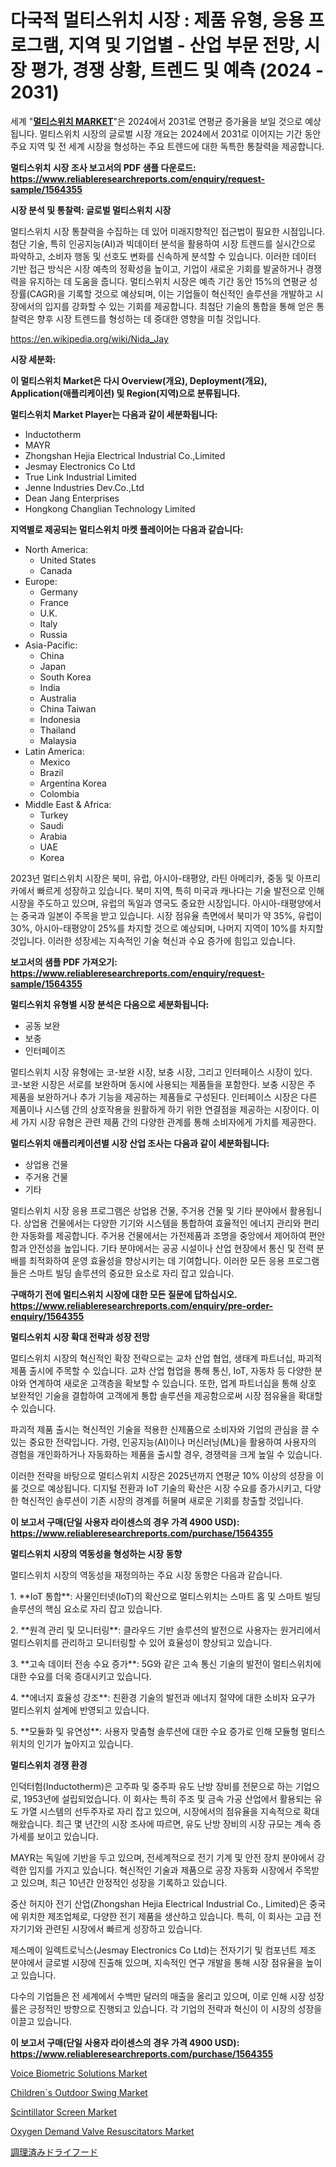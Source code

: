 <p><h1>다국적 멀티스위치 시장 : 제품 유형, 응용 프로그램, 지역 및 기업별 - 산업 부문 전망, 시장 평가, 경쟁 상황, 트렌드 및 예측 (2024 - 2031)</h1></p><p>세계 "<strong><a href="https://www.reliableresearchreports.com/multiswitch-r1564355">멀티스위치 MARKET</a></strong>"은 2024에서 2031로 연평균 증가율을 보일 것으로 예상됩니다. 멀티스위치 시장의 글로벌 시장 개요는 2024에서 2031로 이어지는 기간 동안 주요 지역 및 전 세계 시장을 형성하는 주요 트렌드에 대한 독특한 통찰력을 제공합니다.</p>
<p><strong>멀티스위치 시장 조사 보고서의 PDF 샘플 다운로드: <a href="https://www.reliableresearchreports.com/enquiry/request-sample/1564355">https://www.reliableresearchreports.com/enquiry/request-sample/1564355</a></strong></p>
<p><strong>시장 분석 및 통찰력: 글로벌 멀티스위치 시장</strong></p>
<p><p>멀티스위치 시장 통찰력을 수집하는 데 있어 미래지향적인 접근법이 필요한 시점입니다. 첨단 기술, 특히 인공지능(AI)과 빅데이터 분석을 활용하여 시장 트렌드를 실시간으로 파악하고, 소비자 행동 및 선호도 변화를 신속하게 분석할 수 있습니다. 이러한 데이터 기반 접근 방식은 시장 예측의 정확성을 높이고, 기업이 새로운 기회를 발굴하거나 경쟁력을 유지하는 데 도움을 줍니다. 멀티스위치 시장은 예측 기간 동안 15%의 연평균 성장률(CAGR)을 기록할 것으로 예상되며, 이는 기업들이 혁신적인 솔루션을 개발하고 시장에서의 입지를 강화할 수 있는 기회를 제공합니다. 최첨단 기술의 통합을 통해 얻은 통찰력은 향후 시장 트렌드를 형성하는 데 중대한 영향을 미칠 것입니다.</p></p>
<p><a href="%7CAUTHORITHY_DOMAIN_URL%7C">https://en.wikipedia.org/wiki/Nida_Jay</a></p>
<p><strong>시장 세분화:</strong></p>
<p><strong>이 멀티스위치 Market은 다시 Overview(개요), Deployment(개요), Application(애플리케이션) 및 Region(지역)으로 분류됩니다.</strong></p>
<p><strong>멀티스위치 Market Player는 다음과 같이 세분화됩니다:</strong></p>
<p><ul><li>Inductotherm</li><li>MAYR</li><li>Zhongshan Hejia Electrical Industrial Co.,Limited</li><li>Jesmay Electronics Co Ltd</li><li>True Link Industrial Limited</li><li>Jenne Industries Dev.Co.,Ltd</li><li>Dean Jang Enterprises</li><li>Hongkong Changlian Technology Limited</li></ul></p>
<p><strong>지역별로 제공되는 멀티스위치 마켓 플레이어는 다음과 같습니다:</strong></p>
<p><ul>
    <li>
        North America:
        <ul>
            <li>United States</li>
            <li>Canada</li>
        </ul>
    </li>
    <li>
        Europe:
        <ul>
            <li>Germany</li>
            <li>France</li>
            <li>U.K.</li>
            <li>Italy</li>
            <li>Russia</li>
        </ul>
    </li>
    <li>
        Asia-Pacific:
        <ul>
            <li>China</li>
            <li>Japan</li>
            <li>South Korea</li>
            <li>India</li>
            <li>Australia</li>
            <li>China Taiwan</li>
            <li>Indonesia</li>
            <li>Thailand</li>
            <li>Malaysia</li>
        </ul>
    </li>
    <li>
        Latin America:
        <ul>
            <li>Mexico</li>
            <li>Brazil</li>
            <li>Argentina Korea</li>
            <li>Colombia</li>
        </ul>
    </li>
    <li>
        Middle East & Africa:
        <ul>
            <li>Turkey</li>
            <li>Saudi</li>
            <li>Arabia</li>
            <li>UAE</li>
            <li>Korea</li>
        </ul>
    </li>
    </ul></p>
<p><p>2023년 멀티스위치 시장은 북미, 유럽, 아시아-태평양, 라틴 아메리카, 중동 및 아프리카에서 빠르게 성장하고 있습니다. 북미 지역, 특히 미국과 캐나다는 기술 발전으로 인해 시장을 주도하고 있으며, 유럽의 독일과 영국도 중요한 시장입니다. 아시아-태평양에서는 중국과 일본이 주목을 받고 있습니다. 시장 점유율 측면에서 북미가 약 35%, 유럽이 30%, 아시아-태평양이 25%를 차지할 것으로 예상되며, 나머지 지역이 10%를 차지할 것입니다. 이러한 성장세는 지속적인 기술 혁신과 수요 증가에 힘입고 있습니다.</p></p>
<p><strong>보고서의 샘플 PDF 가져오기: <a href="https://www.reliableresearchreports.com/enquiry/request-sample/1564355">https://www.reliableresearchreports.com/enquiry/request-sample/1564355</a></strong></p>
<p><strong>멀티스위치 유형별 시장 분석은 다음으로 세분화됩니다:</strong></p>
<p><ul><li>공동 보완</li><li>보충</li><li>인터페이즈</li></ul></p>
<p><p>멀티스위치 시장 유형에는 코-보완 시장, 보충 시장, 그리고 인터페이스 시장이 있다. 코-보완 시장은 서로를 보완하며 동시에 사용되는 제품들을 포함한다. 보충 시장은 주 제품을 보완하거나 추가 기능을 제공하는 제품들로 구성된다. 인터페이스 시장은 다른 제품이나 시스템 간의 상호작용을 원활하게 하기 위한 연결점을 제공하는 시장이다. 이 세 가지 시장 유형은 관련 제품 간의 다양한 관계를 통해 소비자에게 가치를 제공한다.</p></p>
<p><strong>멀티스위치 애플리케이션별 시장 산업 조사는 다음과 같이 세분화됩니다:</strong></p>
<p><ul><li>상업용 건물</li><li>주거용 건물</li><li>기타</li></ul></p>
<p><p>멀티스위치 시장 응용 프로그램은 상업용 건물, 주거용 건물 및 기타 분야에서 활용됩니다. 상업용 건물에서는 다양한 기기와 시스템을 통합하여 효율적인 에너지 관리와 편리한 자동화를 제공합니다. 주거용 건물에서는 가전제품과 조명을 중앙에서 제어하여 편안함과 안전성을 높입니다. 기타 분야에서는 공공 시설이나 산업 현장에서 통신 및 전력 분배를 최적화하여 운영 효율성을 향상시키는 데 기여합니다. 이러한 모든 응용 프로그램들은 스마트 빌딩 솔루션의 중요한 요소로 자리 잡고 있습니다.</p></p>
<p><strong>구매하기 전에 멀티스위치 시장에 대한 모든 질문에 답하십시오. <a href="https://www.reliableresearchreports.com/enquiry/pre-order-enquiry/1564355">https://www.reliableresearchreports.com/enquiry/pre-order-enquiry/1564355</a></strong></p>
<p><strong>멀티스위치 시장 확대 전략과 성장 전망</strong></p>
<p><p>멀티스위치 시장의 혁신적인 확장 전략으로는 교차 산업 협업, 생태계 파트너십, 파괴적 제품 출시에 주목할 수 있습니다. 교차 산업 협업을 통해 통신, IoT, 자동차 등 다양한 분야와 연계하여 새로운 고객층을 확보할 수 있습니다. 또한, 업계 파트너십을 통해 상호 보완적인 기술을 결합하여 고객에게 통합 솔루션을 제공함으로써 시장 점유율을 확대할 수 있습니다. </p><p>파괴적 제품 출시는 혁신적인 기술을 적용한 신제품으로 소비자와 기업의 관심을 끌 수 있는 중요한 전략입니다. 가령, 인공지능(AI)이나 머신러닝(ML)을 활용하여 사용자의 경험을 개인화하거나 자동화하는 제품을 출시할 경우, 경쟁력을 크게 높일 수 있습니다.</p><p>이러한 전략을 바탕으로 멀티스위치 시장은 2025년까지 연평균 10% 이상의 성장을 이룰 것으로 예상됩니다. 디지털 전환과 IoT 기술의 확산은 시장 수요를 증가시키고, 다양한 혁신적인 솔루션이 기존 시장의 경계를 허물며 새로운 기회를 창출할 것입니다.</p></p>
<p><strong>이 보고서 구매(단일 사용자 라이센스의 경우 가격 4900 USD): <a href="https://www.reliableresearchreports.com/purchase/1564355">https://www.reliableresearchreports.com/purchase/1564355</a></strong></p>
<p><strong>멀티스위치 시장의 역동성을 형성하는 시장 동향</strong></p>
<p><p>멀티스위치 시장의 역동성을 재정의하는 주요 시장 동향은 다음과 같습니다.</p><p>1. **IoT 통합**: 사물인터넷(IoT)의 확산으로 멀티스위치는 스마트 홈 및 스마트 빌딩 솔루션의 핵심 요소로 자리 잡고 있습니다.</p><p>2. **원격 관리 및 모니터링**: 클라우드 기반 솔루션의 발전으로 사용자는 원거리에서 멀티스위치를 관리하고 모니터링할 수 있어 효율성이 향상되고 있습니다.</p><p>3. **고속 데이터 전송 수요 증가**: 5G와 같은 고속 통신 기술의 발전이 멀티스위치에 대한 수요를 더욱 증대시키고 있습니다.</p><p>4. **에너지 효율성 강조**: 친환경 기술의 발전과 에너지 절약에 대한 소비자 요구가 멀티스위치 설계에 반영되고 있습니다.</p><p>5. **모듈화 및 유연성**: 사용자 맞춤형 솔루션에 대한 수요 증가로 인해 모듈형 멀티스위치의 인기가 높아지고 있습니다.</p></p>
<p><strong>멀티스위치 경쟁 환경</strong></p>
<p><p>인덕터험(Inductotherm)은 고주파 및 중주파 유도 난방 장비를 전문으로 하는 기업으로, 1953년에 설립되었습니다. 이 회사는 특히 주조 및 금속 가공 산업에서 활용되는 유도 가열 시스템의 선두주자로 자리 잡고 있으며, 시장에서의 점유율을 지속적으로 확대해왔습니다. 최근 몇 년간의 시장 조사에 따르면, 유도 난방 장비의 시장 규모는 계속 증가세를 보이고 있습니다.</p><p>MAYR는 독일에 기반을 두고 있으며, 전세계적으로 전기 기계 및 안전 장치 분야에서 강력한 입지를 가지고 있습니다. 혁신적인 기술과 제품으로 공장 자동화 시장에서 주목받고 있으며, 최근 10년간 안정적인 성장을 기록하고 있습니다.</p><p>중산 허지아 전기 산업(Zhongshan Hejia Electrical Industrial Co., Limited)은 중국에 위치한 제조업체로, 다양한 전기 제품을 생산하고 있습니다. 특히, 이 회사는 고급 전자기기와 관련된 시장에서 빠르게 성장하고 있습니다.</p><p>제스메이 일렉트로닉스(Jesmay Electronics Co Ltd)는 전자기기 및 컴포넌트 제조 분야에서 글로벌 시장에 진출해 있으며, 지속적인 연구 개발을 통해 시장 점유율을 높이고 있습니다.</p><p>다수의 기업들은 전 세계에서 수백만 달러의 매출을 올리고 있으며, 이로 인해 시장 성장률은 긍정적인 방향으로 진행되고 있습니다. 각 기업의 전략과 혁신이 이 시장의 성장을 이끌고 있습니다.</p></p>
<p><strong>이 보고서 구매(단일 사용자 라이센스의 경우 가격 4900 USD): <a href="https://www.reliableresearchreports.com/purchase/1564355">https://www.reliableresearchreports.com/purchase/1564355</a></strong></p>
<p><p><a href="https://www.linkedin.com/pulse/voice-biometric-solutions-market-size-share-analysis-growth-pgxue?trackingId=3uYN%2FVIqRJ6TPtwISogWDw%3D%3D">Voice Biometric Solutions Market</a></p><p><a href="https://issuu.com/reportprime-2/docs/childrens-outdoor-swing-market-size_2f6ffd48debe53">Children`s Outdoor Swing Market</a></p><p><a href="https://medium.com/@valroy852472024/global-scintillator-screen-industry-analysis-share-growth-trends-and-forecast-2024-to-2031-3107c368aad9">Scintillator Screen Market</a></p><p><a href="https://github.com/abbislposival/Market-Research-Report-List-1/blob/main/oxygen-demand-valve-resuscitators-market.md">Oxygen Demand Valve Resuscitators Market</a></p><p><a href="https://medium.com/@lenorakris2023/prepared-dry-foods-market-%E3%81%AF-%E3%82%B3%E3%82%B9%E3%83%88%E7%AE%A1%E7%90%86%E3%81%A8%E5%8A%B9%E7%8E%87%E5%90%91%E4%B8%8A%E3%82%92%E5%84%AA%E5%85%88%E3%81%97%E3%81%BE%E3%81%99-%E3%81%95%E3%82%89%E3%81%AB-%E5%A0%B1%E5%91%8A%E6%9B%B8%E3%81%AF%E5%B8%82%E5%A0%B4%E3%81%AE%E9%9C%80%E8%A6%81%E9%9D%A2%E3%81%A8%E4%BE%9B%E7%B5%A6%E9%9D%A2%E3%81%AE%E4%B8%A1%E6%96%B9%E3%82%92%E3%82%AB%E3%83%90%E3%83%BC%E3%81%97%E3%81%A6%E3%81%84%E3%81%BE%E3%81%99-prepared-dry-foods-2040d1ce16f9?postPublishedType=initial">調理済みドライフード</a></p></p>